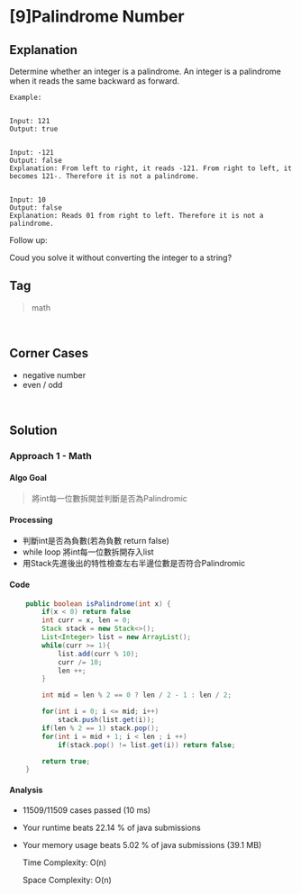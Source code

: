# [9]Palindrome Number

## Explanation
Determine whether an integer is a palindrome. An integer is a palindrome when it reads the same backward as forward.
```
Example: 


Input: 121
Output: true


Input: -121
Output: false
Explanation: From left to right, it reads -121. From right to left, it becomes 121-. Therefore it is not a palindrome.


Input: 10
Output: false
Explanation: Reads 01 from right to left. Therefore it is not a palindrome.
```     
Follow up:

Coud you solve it without converting the integer to a string?
<br>

## Tag
> math 
<br>

## Corner Cases
- negative number
- even / odd
<br>

## Solution
### Approach 1 - Math
#### Algo Goal
> 將int每一位數拆開並判斷是否為Palindromic
#### Processing
- 判斷int是否為負數(若為負數 return false)
- while loop 將int每一位數拆開存入list
- 用Stack先進後出的特性檢查左右半邊位數是否符合Palindromic
#### Code
```JAVA
    public boolean isPalindrome(int x) {
        if(x < 0) return false
        int curr = x, len = 0;
        Stack stack = new Stack<>();
        List<Integer> list = new ArrayList();
        while(curr >= 1){
            list.add(curr % 10);
            curr /= 10;
            len ++;
        }

        int mid = len % 2 == 0 ? len / 2 - 1 : len / 2;

        for(int i = 0; i <= mid; i++)
            stack.push(list.get(i));
        if(len % 2 == 1) stack.pop();
        for(int i = mid + 1; i < len ; i ++)
            if(stack.pop() != list.get(i)) return false;

        return true;
    }
```
#### Analysis
* 11509/11509 cases passed (10 ms)
* Your runtime beats 22.14 % of java submissions
* Your memory usage beats 5.02 % of java submissions (39.1 MB)

    Time Complexity: O(n) 
    
    Space Complexity: O(n)
    
